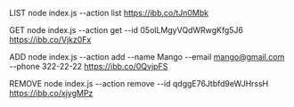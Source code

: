 LIST
node index.js --action list
https://ibb.co/tJn0Mbk

GET
node index.js --action get --id 05olLMgyVQdWRwgKfg5J6
https://ibb.co/Vjkz0Fx

ADD
node index.js --action add --name Mango --email mango@gmail.com --phone 322-22-22
https://ibb.co/0QvjpFS

REMOVE
node index.js --action remove --id qdggE76Jtbfd9eWJHrssH
https://ibb.co/xjygMPz

